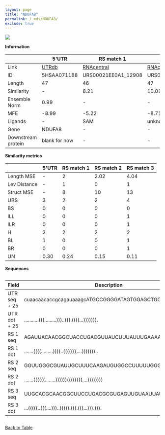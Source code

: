 ```yaml
---
layout: page
title: "NDUFA8"
permalink: /_mds/NDUFA8/
exclude: true
---
```




![](../../alns_9.28.22/aln_5HSAA071188_0.988.png?raw=true)


**Information**

| | 5'UTR       | RS match 1   | RS match 2  | RS match 3 |
| ---- | ----------- | ----------- | ----------- | ----------- |
| Link | <a href="http://utrdb.ba.itb.cnr.it/getutr/5HSAA071188/1" target="_blank" rel="noopener noreferrer">UTRdb</a>   | <a href="https://rnacentral.org/rna/URS00021EE0A1/12908" target="_blank" rel="noopener noreferrer">RNAcentral</a>     |<a href="https://rnacentral.org/rna/URS0000D6AF81/12908" target="_blank" rel="noopener noreferrer">RNAcentral</a>  | <a href="https://rnacentral.org/rna/URS00021EDBA2/12908" target="_blank" rel="noopener noreferrer">RNAcentral</a>   |
| ID | 5HSAA071188     | URS00021EE0A1_12908     | URS0000D6AF81_12908     | URS00021EDBA2_12908     |
| Length | 47     |  46    | 47   |  46    |
| Similarity | - | 8.21 | 10.01 | 13.22 |
| Ensemble Norm | 0.99 | - | - | - |
| MFE | -8.99 | -5.22 | -8.71 | -11.48 |
| Ligands | - | SAM | unknown | SAM |
| Gene | NDUFA8 | - | - | - |
| Downstream protein | blank for now    |    -    | -  | - |


**Similarity metrics**

| | 5'UTR       | RS match 1   | RS match 2  | RS match 3 |
| ---- | ----------- | ----------- | ----------- | ----------- |
| Length MSE | - | 2 | 2.02 | 4.04 |
| Lev Distance | - | 1 | 0 | 1 |
| Struct MSE | - | 8 | 10 | 13 |
| UBS| 3 | 2 | 2 | 4 |
| BS | 0 | 0 | 0 | 0 |
| ILL | 0 | 0 | 0 | 1 |
| ILR | 0 | 0 | 0 | 1 |
| H | 2 | 2 | 2 | 2 |
| BL | 1 | 0 | 0 | 1 |
| BR | 0 | 0 | 0 | 1 |
| UN | 0.30 | 0.24 | 0.15 | 0.11 |

**Sequences**


<div style="overflow-x:auto;">

<table>
<colgroup>
<col width="30%" />
<col width="70%" />
</colgroup>
<thead>
<tr class="header">
<th>Field</th>
<th>Description</th>
</tr>
</thead>
<tbody>
<tr>
<td markdown="span">UTR seq + 25 </td>
<td markdown="span"> cuaacaacaccgcagauaaagcATGCCGGGGATAGTGGAGCTGCCCA </td>
</tr>
<tr>
<td markdown="span">UTR dot + 25  </td>
<td markdown="span"> ...........(((.........)))..(((.((((...))))))).
</td>
</tr>


<tr>
<td markdown="span">RS 1 seq </td>
<td markdown="span"> AGAUUACAACGGCUACCUGACGUUAUCUUUAUUUGAAAAUGGAGCG
</td>
</tr>


<tr>
<td markdown="span">RS 1 dot </td>
<td markdown="span"> .......((((.........))))..(((((((....)))))))..
</td>
</tr>


<tr>
<td markdown="span">RS 2 seq </td>
<td markdown="span"> GGUUGGGCGUAUUGCUUUCAAGAUGUGGCCUUUUUGGGUGAGGGGGC
</td>
</tr>


<tr>
<td markdown="span">RS 2 dot </td>
<td markdown="span"> .......((((((........))))))((((((((....))))))))
</td>
</tr>


<tr>
<td markdown="span">RS 3 seq </td>
<td markdown="span"> UUGCACGCAACGGCUUCCUGACGCGUGAGUUGUAAUUAUUGGAGCA
</td>
</tr>


<tr>
<td markdown="span">RS 3 dot </td>
<td markdown="span"> ...(((((..(((....)))..))))).(((.(((...))).))).
</td>
</tr>

</tbody>
</table>


</div>


[Back to Table](../../display)
